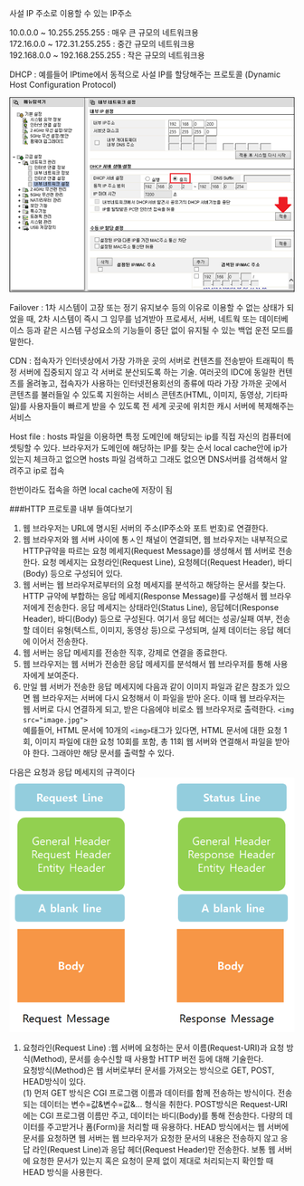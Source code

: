 사설 IP 주소로 이용할 수 있는 IP주소 

10.0.0.0 ~ 10.255.255.255 : 매우 큰 규모의 네트워크용</br>
172.16.0.0 ~ 172.31.255.255 : 중간 규모의 네트워크용 </br>
192.168.0.0 ~ 192.168.255.255 : 작은 규모의 네트워크용 </br>


DHCP : 예를들어 IPtime에서 동적으로 사설 IP를 할당해주는 프로토콜 (Dynamic Host Configuration Protocol)

![](dhcp.png)

Failover : 1차 시스템이 고장 또는 정기 유지보수 등의 이유로 이용할 수 없는 상태가 되었을 때, 2차 시스템이 즉시 그 임무를 넘겨받아 프로세서, 서버, 네트웍 또는 데이터베이스 등과 같은 시스템 구성요소의 기능들이 중단 없이 유지될 수 있는 백업 운전 모드를 말한다.

CDN : 접속자가 인터넷상에서 가장 가까운 곳의 서버로 컨텐츠를 전송받아 트래픽이 특정 서버에 집중되지 않고 각 서버로 분산되도록 하는 기술. 
여러곳의 IDC에 동일한 컨텐츠를 올려놓고, 접속자가 사용하는 인터넷전용회선의 종류에 따라 가장 가까운 곳에서 콘텐츠를 불러들일 수 있도록 지원하는 서비스 
콘텐츠(HTML, 이미지, 동영상, 기타파일)를 사용자들이 빠르게 받을 수 있도록 전 세계 곳곳에 위치한 캐시 서버에 복제해주는 서비스 

Host file : hosts 파일을 이용하면 특정 도메인에 해당되는 ip를 직접 자신의 컴퓨터에 셋팅할 수 있다. 
브라우저가 도메인에 해당하는 IP를 찾는 순서 
local cache안에 ip가 있는지 체크하고 
없으면 hosts 파일 검색하고
그래도 없으면 DNS서버를 검색해서 알려주고 ip로 접속 
 
한번이라도 접속을 하면 local cache에 저장이 됨 

###HTTP 프로토콜 내부 들여다보기 

1. 웹 브라우저는 URL에 명시된 서버의 주소(IP주소와 포트 번호)로 연결한다. 
2. 웹 브라우저와 웹 서버 사이에 통ㅅ인 채널이 연결되면, 웹 브라우저는 내부적으로 HTTP규약을 따르는 요청 메세지(Request Message)를 생성해서 웹 서버로 전송한다. 요청 메세지는 요청라인(Request Line), 요청헤더(Request Header), 바디(Body) 등으로 구성되어 있다. 
3. 웹 서버는 웹 브라우저로부터의 요청 메세지를 분석하고 해당하는 문서를 찾는다. HTTP 규약에 부합하는 응답 메세지(Response Message)를 구성해서 웹 브라우저에게 전송한다. 응답 메세지는 상태라인(Status Line), 응답헤더(Response Header), 바디(Body) 등으로 구성된다. 여기서 응답 헤더는 성공/실패 여부, 전송할 데이터 유형(텍스트, 이미지, 동영상 등)으로 구성되며, 실제 데이터는 응답 헤더에 이어서 전송한다. 
4. 웹 서버는 응답 메세지를 전송한 직후, 강제로 연결을 종료한다. 
5. 웹 브라우저는 웹 서버가 전송한 응답 메세지를 분석해서 웹 브라우저를 통해 사용자에게 보여준다.
6. 만일 웹 서버가 전송한 응답 메세지에 다음과 같이 이미지 파일과 같은 참조가 있으면 웹 브라우저는 서버에 다시 요청해서 이 파일을 받아 온다. 이때 웹 브라우저는 웹 서버로 다시 연결하게 되고, 받은 다음에야 비로소 웹 브라우저로 출력한다. ```<img src="image.jpg">``` 
</br>예를들어, HTML 문서에 10개의 ``` <img> ```태그가 있다면, HTML 문서에 대한 요청 1회, 이미지 파일에 대한 요청 10회를 포함, 총 11회 웹 서버와 연결해서 파일을 받아야 한다. 그래야만 해당 문서를 출력할 수 있다. 

다음은 요청과 응답 메세지의 규격이다</br>
![](dddd.PNG)

1. 요청라인(Request Line) :웹 서버에 요청하는 문서 이름(Request-URI)과 요청 방식(Method), 문서를 송수신할 때 사용할 HTTP 버전 등에 대해 기술한다. </br> 요청방식(Method)은 웹 서버로부터 문서를 가져오는 방식으로 GET, POST, HEAD방식이 있다. </br>
(1) 먼저 GET 방식은 CGI 프로그램 이름과 데이터를 함께 전송하는 방식이다. 전송되는 데이터는 변수=값&변수=값&... 형식을 취한다. POST방식은 Request-URI에는 CGI 프로그램 이름만 주고, 데이터는 바디(Body)를 통해 전송한다. 다량의 데이터를 주고받거나 폼(Form)을 처리할 때 유용하다. HEAD 방식에서는 웹 서버에 문서를 요청하면 웹 서버는 웹 브라우저가 요청한 문서의 내용은 전송하지 않고 응답 라인(Request Line)과 응답 헤더(Request Header)만 전송한다. 보통 웹 서버에 요청한 문서가 있는지 혹은 요청이 문제 없이 제대로 처리되는지 확인할 때 HEAD 방식을 사용한다. 



